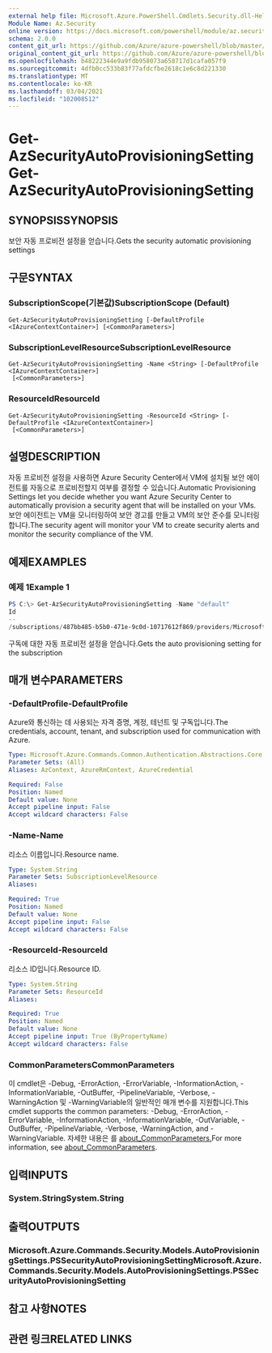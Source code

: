 ```yaml
---
external help file: Microsoft.Azure.PowerShell.Cmdlets.Security.dll-Help.xml
Module Name: Az.Security
online version: https://docs.microsoft.com/powershell/module/az.security/Get-AzSecurityAutoProvisioningSetting
schema: 2.0.0
content_git_url: https://github.com/Azure/azure-powershell/blob/master/src/Security/Security/help/Get-AzSecurityAutoProvisioningSetting.md
original_content_git_url: https://github.com/Azure/azure-powershell/blob/master/src/Security/Security/help/Get-AzSecurityAutoProvisioningSetting.md
ms.openlocfilehash: b48222344e9a9fdb958073a658717d1cafa057f9
ms.sourcegitcommit: 4dfb0cc533b83f77afdcfbe2618c1e6c8d221330
ms.translationtype: MT
ms.contentlocale: ko-KR
ms.lasthandoff: 03/04/2021
ms.locfileid: "102008512"
---
```

# <span data-ttu-id="54824-101">Get-AzSecurityAutoProvisioningSetting</span><span class="sxs-lookup"><span data-stu-id="54824-101">Get-AzSecurityAutoProvisioningSetting</span></span>

## <span data-ttu-id="54824-102">SYNOPSIS</span><span class="sxs-lookup"><span data-stu-id="54824-102">SYNOPSIS</span></span>
<span data-ttu-id="54824-103">보안 자동 프로비전 설정을 얻습니다.</span><span class="sxs-lookup"><span data-stu-id="54824-103">Gets the security automatic provisioning settings</span></span>

## <span data-ttu-id="54824-104">구문</span><span class="sxs-lookup"><span data-stu-id="54824-104">SYNTAX</span></span>

### <span data-ttu-id="54824-105">SubscriptionScope(기본값)</span><span class="sxs-lookup"><span data-stu-id="54824-105">SubscriptionScope (Default)</span></span>
```
Get-AzSecurityAutoProvisioningSetting [-DefaultProfile <IAzureContextContainer>] [<CommonParameters>]
```

### <span data-ttu-id="54824-106">SubscriptionLevelResource</span><span class="sxs-lookup"><span data-stu-id="54824-106">SubscriptionLevelResource</span></span>
```
Get-AzSecurityAutoProvisioningSetting -Name <String> [-DefaultProfile <IAzureContextContainer>]
 [<CommonParameters>]
```

### <span data-ttu-id="54824-107">ResourceId</span><span class="sxs-lookup"><span data-stu-id="54824-107">ResourceId</span></span>
```
Get-AzSecurityAutoProvisioningSetting -ResourceId <String> [-DefaultProfile <IAzureContextContainer>]
 [<CommonParameters>]
```

## <span data-ttu-id="54824-108">설명</span><span class="sxs-lookup"><span data-stu-id="54824-108">DESCRIPTION</span></span>
<span data-ttu-id="54824-109">자동 프로비전 설정을 사용하면 Azure Security Center에서 VM에 설치될 보안 에이전트를 자동으로 프로비전할지 여부를 결정할 수 있습니다.</span><span class="sxs-lookup"><span data-stu-id="54824-109">Automatic Provisioning Settings let you decide whether you want Azure Security Center to automatically provision a security agent that will be installed on your VMs.</span></span>
<span data-ttu-id="54824-110">보안 에이전트는 VM을 모니터링하여 보안 경고를 만들고 VM의 보안 준수를 모니터링합니다.</span><span class="sxs-lookup"><span data-stu-id="54824-110">The security agent will monitor your VM to create security alerts and monitor the security compliance of the VM.</span></span>

## <span data-ttu-id="54824-111">예제</span><span class="sxs-lookup"><span data-stu-id="54824-111">EXAMPLES</span></span>

### <span data-ttu-id="54824-112">예제 1</span><span class="sxs-lookup"><span data-stu-id="54824-112">Example 1</span></span>
```powershell
PS C:\> Get-AzSecurityAutoProvisioningSetting -Name "default"
Id                                                                                                                Name    AutoProvision
--                                                                                                                ----    -------------
/subscriptions/487bb485-b5b0-471e-9c0d-10717612f869/providers/Microsoft.Security/autoProvisioningSettings/default default On
```

<span data-ttu-id="54824-113">구독에 대한 자동 프로비전 설정을 얻습니다.</span><span class="sxs-lookup"><span data-stu-id="54824-113">Gets the auto provisioning setting for the subscription</span></span>

## <span data-ttu-id="54824-114">매개 변수</span><span class="sxs-lookup"><span data-stu-id="54824-114">PARAMETERS</span></span>

### <span data-ttu-id="54824-115">-DefaultProfile</span><span class="sxs-lookup"><span data-stu-id="54824-115">-DefaultProfile</span></span>
<span data-ttu-id="54824-116">Azure와 통신하는 데 사용되는 자격 증명, 계정, 테넌트 및 구독입니다.</span><span class="sxs-lookup"><span data-stu-id="54824-116">The credentials, account, tenant, and subscription used for communication with Azure.</span></span>

```yaml
Type: Microsoft.Azure.Commands.Common.Authentication.Abstractions.Core.IAzureContextContainer
Parameter Sets: (All)
Aliases: AzContext, AzureRmContext, AzureCredential

Required: False
Position: Named
Default value: None
Accept pipeline input: False
Accept wildcard characters: False
```

### <span data-ttu-id="54824-117">-Name</span><span class="sxs-lookup"><span data-stu-id="54824-117">-Name</span></span>
<span data-ttu-id="54824-118">리소스 이름입니다.</span><span class="sxs-lookup"><span data-stu-id="54824-118">Resource name.</span></span>

```yaml
Type: System.String
Parameter Sets: SubscriptionLevelResource
Aliases:

Required: True
Position: Named
Default value: None
Accept pipeline input: False
Accept wildcard characters: False
```

### <span data-ttu-id="54824-119">-ResourceId</span><span class="sxs-lookup"><span data-stu-id="54824-119">-ResourceId</span></span>
<span data-ttu-id="54824-120">리소스 ID입니다.</span><span class="sxs-lookup"><span data-stu-id="54824-120">Resource ID.</span></span>

```yaml
Type: System.String
Parameter Sets: ResourceId
Aliases:

Required: True
Position: Named
Default value: None
Accept pipeline input: True (ByPropertyName)
Accept wildcard characters: False
```

### <span data-ttu-id="54824-121">CommonParameters</span><span class="sxs-lookup"><span data-stu-id="54824-121">CommonParameters</span></span>
<span data-ttu-id="54824-122">이 cmdlet은 -Debug, -ErrorAction, -ErrorVariable, -InformationAction, -InformationVariable, -OutBuffer, -PipelineVariable, -Verbose, -WarningAction 및 -WarningVariable의 일반적인 매개 변수를 지원합니다.</span><span class="sxs-lookup"><span data-stu-id="54824-122">This cmdlet supports the common parameters: -Debug, -ErrorAction, -ErrorVariable, -InformationAction, -InformationVariable, -OutVariable, -OutBuffer, -PipelineVariable, -Verbose, -WarningAction, and -WarningVariable.</span></span> <span data-ttu-id="54824-123">자세한 내용은 를 [about_CommonParameters.](http://go.microsoft.com/fwlink/?LinkID=113216)</span><span class="sxs-lookup"><span data-stu-id="54824-123">For more information, see [about_CommonParameters](http://go.microsoft.com/fwlink/?LinkID=113216).</span></span>

## <span data-ttu-id="54824-124">입력</span><span class="sxs-lookup"><span data-stu-id="54824-124">INPUTS</span></span>

### <span data-ttu-id="54824-125">System.String</span><span class="sxs-lookup"><span data-stu-id="54824-125">System.String</span></span>

## <span data-ttu-id="54824-126">출력</span><span class="sxs-lookup"><span data-stu-id="54824-126">OUTPUTS</span></span>

### <span data-ttu-id="54824-127">Microsoft.Azure.Commands.Security.Models.AutoProvisioningSettings.PSSecurityAutoProvisioningSetting</span><span class="sxs-lookup"><span data-stu-id="54824-127">Microsoft.Azure.Commands.Security.Models.AutoProvisioningSettings.PSSecurityAutoProvisioningSetting</span></span>

## <span data-ttu-id="54824-128">참고 사항</span><span class="sxs-lookup"><span data-stu-id="54824-128">NOTES</span></span>

## <span data-ttu-id="54824-129">관련 링크</span><span class="sxs-lookup"><span data-stu-id="54824-129">RELATED LINKS</span></span>
